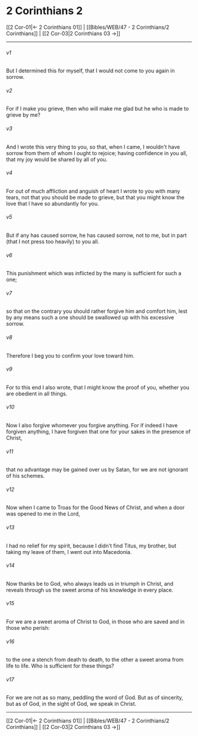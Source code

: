 # 2 Corinthians 2

[[2 Cor-01|← 2 Corinthians 01]] | [[Bibles/WEB/47 - 2 Corinthians/2 Corinthians]] | [[2 Cor-03|2 Corinthians 03 →]]
***



###### v1 
But I determined this for myself, that I would not come to you again in sorrow. 

###### v2 
For if I make you grieve, then who will make me glad but he who is made to grieve by me? 

###### v3 
And I wrote this very thing to you, so that, when I came, I wouldn't have sorrow from them of whom I ought to rejoice; having confidence in you all, that my joy would be shared by all of you. 

###### v4 
For out of much affliction and anguish of heart I wrote to you with many tears, not that you should be made to grieve, but that you might know the love that I have so abundantly for you. 

###### v5 
But if any has caused sorrow, he has caused sorrow, not to me, but in part (that I not press too heavily) to you all. 

###### v6 
This punishment which was inflicted by the many is sufficient for such a one; 

###### v7 
so that on the contrary you should rather forgive him and comfort him, lest by any means such a one should be swallowed up with his excessive sorrow. 

###### v8 
Therefore I beg you to confirm your love toward him. 

###### v9 
For to this end I also wrote, that I might know the proof of you, whether you are obedient in all things. 

###### v10 
Now I also forgive whomever you forgive anything. For if indeed I have forgiven anything, I have forgiven that one for your sakes in the presence of Christ, 

###### v11 
that no advantage may be gained over us by Satan, for we are not ignorant of his schemes. 

###### v12 
Now when I came to Troas for the Good News of Christ, and when a door was opened to me in the Lord, 

###### v13 
I had no relief for my spirit, because I didn't find Titus, my brother, but taking my leave of them, I went out into Macedonia. 

###### v14 
Now thanks be to God, who always leads us in triumph in Christ, and reveals through us the sweet aroma of his knowledge in every place. 

###### v15 
For we are a sweet aroma of Christ to God, in those who are saved and in those who perish: 

###### v16 
to the one a stench from death to death, to the other a sweet aroma from life to life. Who is sufficient for these things? 

###### v17 
For we are not as so many, peddling the word of God. But as of sincerity, but as of God, in the sight of God, we speak in Christ.

***
[[2 Cor-01|← 2 Corinthians 01]] | [[Bibles/WEB/47 - 2 Corinthians/2 Corinthians]] | [[2 Cor-03|2 Corinthians 03 →]]
